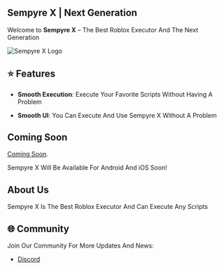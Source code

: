 
## <summary>Sempyre X | Next Generation</summary>

Welcome to **Sempyre X** – The Best Roblox Executor And The Next Generation

![Sempyre X Logo](https://cdn.discordapp.com/attachments/1245398119357874318/1245582318543044708/222F2CC5-D904-4664-B43E-E42970453A02.jpg?ex=6659466e&is=6657f4ee&hm=4a5eec994e735dd1ab0eb275eff14ac070ce75feb389649a293826d770ccef20&)

## ⭐️ Features

- **Smooth Execution**: Execute Your Favorite Scripts Without Having A Problem
  
- **Smooth UI**: You Can Execute And Use Sempyre X Without A Problem

## Coming Soon
[Coming Soon]().
   
Sempyre X Will Be Available For Android And iOS Soon!

## About Us

Sempyre X Is The Best Roblox Executor And Can Execute Any Scripts

## 🌐 Community

Join Our Community For More Updates And News:
- [Discord](https://discord.gg/byM9A4mBcd)
